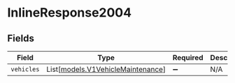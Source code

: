 # InlineResponse2004


## Fields

| Field                                                                  | Type                                                                   | Required                                                               | Description                                                            |
| ---------------------------------------------------------------------- | ---------------------------------------------------------------------- | ---------------------------------------------------------------------- | ---------------------------------------------------------------------- |
| `vehicles`                                                             | List[[models.V1VehicleMaintenance](../models/v1vehiclemaintenance.md)] | :heavy_minus_sign:                                                     | N/A                                                                    |
